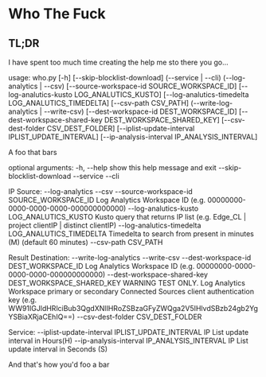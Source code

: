 # Who The Fuck

## TL;DR

I have spent too much time creating the help me sto there you go...

usage: who.py [-h] [--skip-blocklist-download] (--service | --cli) (--log-analytics | --csv) [--source-workspace-id SOURCE_WORKSPACE_ID] [--log-analutics-kusto LOG_ANALUTICS_KUSTO]
              [--log-analutics-timedelta LOG_ANALUTICS_TIMEDELTA] [--csv-path CSV_PATH] (--write-log-analytics | --write-csv) [--dest-workspace-id DEST_WORKSPACE_ID]
              [--dest-workspace-shared-key DEST_WORKSPACE_SHARED_KEY] [--csv-dest-folder CSV_DEST_FOLDER] [--iplist-update-interval IPLIST_UPDATE_INTERVAL] [--ip-analysis-interval IP_ANALYSIS_INTERVAL]

A foo that bars

optional arguments:
  -h, --help            show this help message and exit
  --skip-blocklist-download
  --service
  --cli

IP Source:
  --log-analytics
  --csv
  --source-workspace-id SOURCE_WORKSPACE_ID
                        Log Analytics Workspace ID (e.g. 00000000-0000-0000-0000-000000000000)
  --log-analutics-kusto LOG_ANALUTICS_KUSTO
                        Kusto query that returns IP list (e.g. Edge_CL | project clientIP | distinct clientIP)
  --log-analutics-timedelta LOG_ANALUTICS_TIMEDELTA
                        Timedelta to search from present in minutes (M) (default 60 minutes)
  --csv-path CSV_PATH

Result Destination:
  --write-log-analytics
  --write-csv
  --dest-workspace-id DEST_WORKSPACE_ID
                        Log Analytics Workspace ID (e.g. 00000000-0000-0000-0000-000000000000)
  --dest-workspace-shared-key DEST_WORKSPACE_SHARED_KEY
                        WARNING TEST ONLY. Log Analytics Workspace primary or secondary Connected Sources client authentication key (e.g.
                        WW91IGJldHRlciBub3QgdXNlIHRoZSBzaGFyZWQga2V5IHlvdSBzb24gb2YgYSBiaXRjaCEhIQ==)
  --csv-dest-folder CSV_DEST_FOLDER

Service:
  --iplist-update-interval IPLIST_UPDATE_INTERVAL
                        IP List update interval in Hours(H)
  --ip-analysis-interval IP_ANALYSIS_INTERVAL
                        IP List update interval in Seconds (S)

And that's how you'd foo a bar
